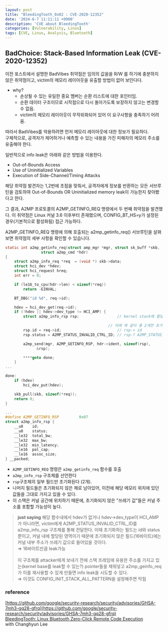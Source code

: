```yaml
---
layout: post
title: "BleedingTooth_0x02 : CVE-2020-12352"
date: '2024-6-7 11:11:11 +0900'
description: 'CVE about BleedingTooth'
categories: [Vulnerability, Linux]
tags: [CVE, Linux, Analysis, Bluetooth]
---
```


## **BadChoice: Stack-Based Information Leak (CVE-2020-12352)**

이전 포스트에서 설명한 BadVibes 취약점은 임의의 값을을 R/W 를 하기에 충분하지 않은 취약점이고, victim의 메모리 레이아웃을 유출할 방법이 없어 보인다다.
- why?
  - 손상될 수 있는 유일한 중요 멤버는 순환 리스트에 대한 포인터임.
  - 순환 데이터 구조이므로 시작점으로 다시 돌아가도록 보장하지 않고는 변경할 수 없음.
  - victim의 메모리 레이아웃이 무작위화되어 있어 이 요구사항을 충족하기 어려움.

따라서 BadVibes를 악용하려면 먼저 메모리 레이아웃에 대한 정보가 필요하다. <br>
구체적으로, 공격자가 제어하거나 예측할 수 있는 내용을 가진 피해자의 메모리 주소를 유출해야 한다.

일반적으로 info leak은 아래와 같은 방법을 이용한다.
- Out-of-Bounds Access
- Use of Uninitialized Variables
- Execution of Side-Channel/Timing Attacks

해당 취약점 발견자는 1,2번에 초점을 맞춰서, 공격자에게 정보를 반환하는 모든 서브루틴을 검토하여 Out-of-Bounds OR Uninitialized memory leak이 가능한지 찾아봤다고 한다.

그 결과, A2MP 프로토콜의 A2MP_GETINFO_REQ 명령에서 두 번째 취약점을 발견했다. 이 취약점은 Linux 커널 3.6 이후부터 존재했으며, CONFIG_BT_HS=y가 설정된 경우(기본적으로 활성화됨) 접근 가능하다.

A2MP_GETINFO_REQ 명령에 의해 호출되는 a2mp_getinfo_req() 서브루틴을 살펴보면 취약점의 세부 사항을 확인할 수 있습니다.

```c
static int a2mp_getinfo_req(struct amp_mgr *mgr, struct sk_buff *skb,
			    struct a2mp_cmd *hdr)
{
	struct a2mp_info_req *req  = (void *) skb->data;
	struct hci_dev *hdev;
	struct hci_request hreq;
	int err = 0;

	if (le16_to_cpu(hdr->len) < sizeof(*req))
		return -EINVAL;

	BT_DBG("id %d", req->id);

	hdev = hci_dev_get(req->id);
	if (!hdev || hdev->dev_type != HCI_AMP) {
		struct a2mp_info_rsp rsp;                 // kernel stack에 할당됨

                                              // 아래 와 같이 총 2개만 초기화
		rsp.id = req->id;                         // rsp-> id
		rsp.status = A2MP_STATUS_INVALID_CTRL_ID; // rsp-? A2MP_STATUS_INVALID_CTRL_ID

		a2mp_send(mgr, A2MP_GETINFO_RSP, hdr->ident, sizeof(rsp),
			  &rsp);

		****goto done;
	}
...

done:
	if (hdev)
		hci_dev_put(hdev);

	skb_pull(skb, sizeof(*req));
	return 0;
}

...
#define A2MP_GETINFO_RSP         0x07
struct a2mp_info_rsp {
	__u8	id;
	__u8	status;
	__le32	total_bw;
	__le32	max_bw;
	__le32	min_latency;
	__le16	pal_cap;
	__le16	assoc_size;
} __packed;
```

- `A2MP_GETINFO_REQ` 명령은 `a2mp_getinfo_req` 함수를 호출
- `a2mp_info_rsp` 구조체를 선언한다
- `rsp`구조체의 일부 필드만 초기화된다 (2개).
- 나머지 필드들은 초기화되지 않은 채로 남아있어, 이전에 해당 메모리 위치에 있던 값들을 그대로 가지고 있을 수 있다.
- 이 스택은 커널 공간에 위치하기 때문에, 초기화되지 않은 "쓰레기 값"들은 커널 주소를 포함할 가능성이 높다.

> **just saying**
>해당 함수내에서 hdev가 없거나 hdev→dev_type이 HCI_AMP가 아니라면, victim에게 A2MP_STATUS_INVALID_CTRL_ID를 a2mp_info_rsp 구조체를 통해 전달한다. 이때 초기화하는 필드는 id와 status 뿐이고, 커널 내에 할당된 영역이기 때문에 초기화되지 않은 필드(16바이트)에는 커널 내부 주소가 쓰레기 값으로 들어있을 것이다.<br>
> ⇒ 16바이트만큼 leak가능
><br><br>
>이 구조체를 attacker에게 보내기 전에 스택 프레임에 유용한 주소를 가지고 있는(kernel base를 leak할 수 있는?) pointer들을 채워넣고 a2mp_geinfo_req가 이를 재사용할 수 있게 만들면 info leak을 시도할 수 있다.
><br>
> ⇒ 이것도 CONFIG_INIT_STACK_ALL_PATTERN을 설정해주면 막힘

### reference

[https://github.com/google/security-research/security/advisories/GHSA-7mh3-gq28-gfrq](https://github.com/google/security-research/security/advisories/GHSA-7mh3-gq28-gfrq)<br>
[BleedingTooth: Linux Bluetooth Zero-Click Remote Code Execution](https://google.github.io/security-research/pocs/linux/bleedingtooth/writeup.html#badvibes-heap-based-buffer-overflow-cve-2020-24490)<br>
with Changhyun Lee
